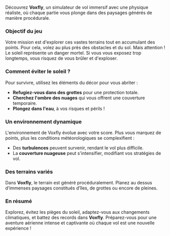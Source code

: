 Découvrez **Voxfly**, un simulateur de vol immersif avec une physique réaliste, où chaque partie vous plonge dans des paysages générés de manière procédurale.

### **Objectif du jeu**

Votre mission est d'explorer ces vastes terrains tout en accumulant des points. Pour cela, volez au plus près des obstacles et du sol. Mais attention ! Le soleil représente un danger mortel. Si vous vous exposez trop longtemps, vous risquez de vous brûler et d'exploser.

### **Comment éviter le soleil ?**

Pour survivre, utilisez les éléments du décor pour vous abriter :

- **Refugiez-vous dans des grottes** pour une protection totale.
- **Cherchez l'ombre des nuages** qui vous offrent une couverture temporaire.
- **Plongez dans l'eau**, à vos risques et périls !

### **Un environnement dynamique**

L'environnement de Voxfly évolue avec votre score. Plus vous marquez de points, plus les conditions météorologiques se complexifient :

- Des **turbulences** peuvent survenir, rendant le vol plus difficile.
- La **couverture nuageuse** peut s'intensifier, modifiant vos stratégies de vol.

### Des terrains variés

Dans **Voxfly**, le terrain est généré procéduralement. Planez au dessus d’immenses paysages constitués d’îles, de grottes ou encore de pleines.

### **En résumé**

Explorez, évitez les pièges du soleil, adaptez-vous aux changements climatiques, et battez des records dans **Voxfly**. Préparez-vous pour une aventure aérienne intense et captivante où chaque vol est une nouvelle expérience !

